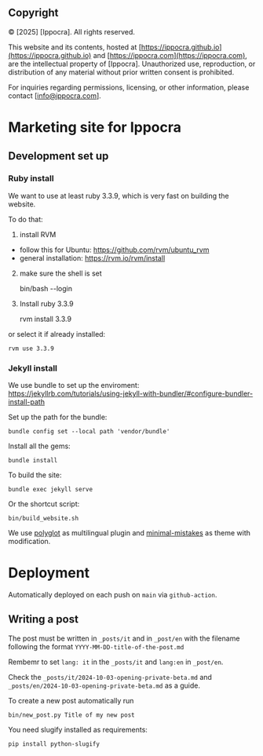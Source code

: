 ## Copyright

© [2025] [Ippocra]. All rights reserved.

This website and its contents, hosted at [https://ippocra.github.io](https://ippocra.github.io) and [https://ippocra.com](https://ippocra.com), are the intellectual property of [Ippocra]. Unauthorized use, reproduction, or distribution of any material without prior written consent is prohibited.

For inquiries regarding permissions, licensing, or other information, please contact [info@ippocra.com].



# Marketing site for Ippocra

## Development set up

### Ruby install

We want to use at least ruby 3.3.9, which is very fast on building the website.

To do that:

1) install RVM

- follow this for Ubuntu: https://github.com/rvm/ubuntu_rvm
- general installation: https://rvm.io/rvm/install

2) make sure the shell is set

    bin/bash --login

3) Install ruby 3.3.9

    rvm install 3.3.9 

or select it if already installed:

    rvm use 3.3.9

### Jekyll install

We use bundle to set up the enviroment: https://jekyllrb.com/tutorials/using-jekyll-with-bundler/#configure-bundler-install-path

Set up the path for the bundle:

    bundle config set --local path 'vendor/bundle'

Install all the gems:

    bundle install

To build the site:

    bundle exec jekyll serve

Or the shortcut script:

    bin/build_website.sh

We use [polyglot](https://github.com/untra/polyglot) as multilingual plugin and 
[minimal-mistakes](https://mmistakes.github.io/) as theme with modification.

# Deployment

Automatically deployed on each push on `main` via `github-action`.

## Writing a post

The post must be written in `_posts/it` and in `_post/en` with the filename following the format `YYYY-MM-DD-title-of-the-post.md` 

Rembemr to set `lang: it` in the `_posts/it` and `lang:en` in `_post/en`.

Check the `_posts/it/2024-10-03-opening-private-beta.md` and `_posts/en/2024-10-03-opening-private-beta.md` 
as a guide.

To create a new post automatically run

    bin/new_post.py Title of my new post

You need slugify installed as requirements:

    pip install python-slugify